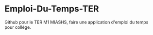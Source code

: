# Emploi-Du-Temps-TER
Github pour le TER M1 MIASHS, faire une application d'emploi du temps pour collège.
